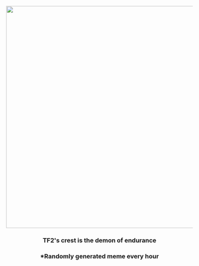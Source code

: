 <p align="center">
        <img src="https://i.imgur.com/Lusg9lz.jpg" width="600" height="600">
        </p>
        <h3 align="center">TF2's crest is the demon of endurance</h3>
        <h3 align="center">*Randomly generated meme every hour</h3>
    